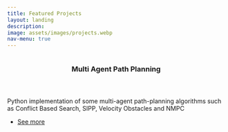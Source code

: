 ```yaml
---
title: Featured Projects
layout: landing
description:
image: assets/images/projects.webp
nav-menu: true
---
```


<!-- Main -->
<div id="main">

<!-- One -->
<!-- <section id="one">
	<div class="inner">
		<header class="major">
			<h2>Sed amet aliquam</h2>
		</header>
		<p>Nullam et orci eu lorem consequat tincidunt vivamus et sagittis magna sed nunc rhoncus condimentum sem. In efficitur ligula tate urna. Maecenas massa vel lacinia pellentesque lorem ipsum dolor. Nullam et orci eu lorem consequat tincidunt. Vivamus et sagittis libero. Nullam et orci eu lorem consequat tincidunt vivamus et sagittis magna sed nunc rhoncus condimentum sem. In efficitur ligula tate urna.</p>
	</div>
</section> -->

<!-- Two -->
<section id="two" class="spotlights">
	<section>
		<a href="https://atb033.github.io/multi_agent_path_planning/" class="image">
			<img src="{% link assets/images/nmpc_1.gif %}" alt="" data-position="center center" />
		</a>
		<div class="content">
			<div class="inner">
				<header class="major">
					<h3>Multi Agent Path Planning</h3>
				</header>
				<p>Python implementation of some multi-agent path-planning algorithms such as Conflict Based Search, SIPP, Velocity Obstacles and NMPC</p>
				<ul class="actions">
					<li><a href="https://atb033.github.io/multi_agent_path_planning/" class="button">See more</a></li>
				</ul>
			</div>
		</div>
	</section>
</section>

</div>
